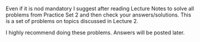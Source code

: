Even if it is nod mandatory I suggest after reading Lecture Notes to solve all
problems from Practice Set 2 and then check your answers/solutions.
This is a set of problems on topics discussed in Lecture 2.

I highly recommend doing these problems. Answers will be posted later.
